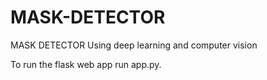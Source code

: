 # MASK-DETECTOR
MASK DETECTOR Using deep learning and computer vision

To run the flask web app run app.py.
